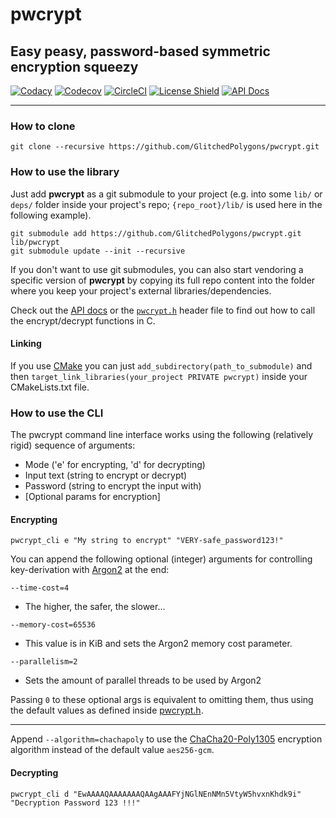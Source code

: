 # pwcrypt
## Easy peasy, password-based symmetric encryption squeezy

[![Codacy](https://app.codacy.com/project/badge/Grade/795a2f6752234b0590d7ec66470c7e2f)](https://www.codacy.com/manual/GlitchedPolygons/pwcrypt?utm_source=github.com&amp;utm_medium=referral&amp;utm_content=GlitchedPolygons/pwcrypt&amp;utm_campaign=Badge_Grade)
[![Codecov](https://codecov.io/gh/GlitchedPolygons/pwcrypt/branch/master/graph/badge.svg)](https://codecov.io/gh/GlitchedPolygons/pwcrypt)
[![CircleCI](https://circleci.com/gh/GlitchedPolygons/pwcrypt/tree/master.svg?style=shield)](https://circleci.com/gh/GlitchedPolygons/pwcrypt/tree/master)
[![License Shield](https://img.shields.io/badge/license-Apache--2.0-orange)](https://github.com/GlitchedPolygons/pwcrypt/blob/master/LICENSE)
[![API Docs](https://img.shields.io/badge/api-docs-informational.svg)](https://glitchedpolygons.github.io/pwcrypt/files.html)

---

### How to clone
`git clone --recursive https://github.com/GlitchedPolygons/pwcrypt.git`

### How to use the library
Just add **pwcrypt** as a git submodule to your project (e.g. into some `lib/` or `deps/` folder inside your project's repo; `{repo_root}/lib/` is used here in the following example).

```
git submodule add https://github.com/GlitchedPolygons/pwcrypt.git lib/pwcrypt
git submodule update --init --recursive
```

If you don't want to use git submodules, you can also start vendoring a specific version of **pwcrypt** by copying its full repo content into the folder where you keep your project's external libraries/dependencies.

Check out the [API docs](https://glitchedpolygons.github.io/pwcrypt/files.html) or the [`pwcrypt.h`](https://github.com/GlitchedPolygons/pwcrypt/blob/master/include/pwcrypt.h) header file to find out how to call the encrypt/decrypt functions in C.

#### Linking
If you use [CMake](https://cmake.org) you can just `add_subdirectory(path_to_submodule)` and then `target_link_libraries(your_project PRIVATE pwcrypt)` inside your CMakeLists.txt file.

### How to use the CLI
The pwcrypt command line interface works using the following (relatively rigid) sequence of arguments:

- Mode ('e' for encrypting, 'd' for decrypting)
- Input text (string to encrypt or decrypt)
- Password (string to encrypt the input with)
- [Optional params for encryption]

#### Encrypting

`pwcrypt_cli e "My string to encrypt" "VERY-safe_password123!"`

You can append the following optional (integer) arguments for controlling key-derivation with [Argon2](https://github.com/P-H-C/phc-winner-argon2) at the end:

`--time-cost=4`
- The higher, the safer, the slower...

`--memory-cost=65536`
- This value is in KiB and sets the Argon2 memory cost parameter.

`--parallelism=2`
- Sets the amount of parallel threads to be used by Argon2

Passing `0` to these optional args is equivalent to omitting them, thus using the default values 
as defined inside [pwcrypt.h](https://github.com/GlitchedPolygons/pwcrypt/blob/master/include/pwcrypt.h).

---

Append `--algorithm=chachapoly` to use the [ChaCha20-Poly1305](https://tools.ietf.org/html/rfc7539) encryption algorithm instead of the default value `aes256-gcm`.

#### Decrypting

`pwcrypt_cli d "EwAAAAQAAAAAAAQAAgAAAFYjNGlNEnNMn5VtyW5hvxnKhdk9i" "Decryption Password 123 !!!"`
